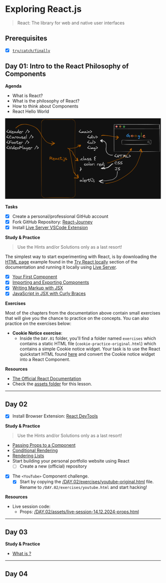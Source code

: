 # Exploring React.js

> React: The library for web and native user interfaces

## Prerequisites

- [x] [`try/catch/finally`](https://developer.mozilla.org/en-US/docs/Web/JavaScript/Reference/Statements/try...catch)

## Day 01: Intro to the React Philosophy of Components

**Agenda**

- What is React?
- What is the philosophy of React?
- How to think about Components
- React Hello World

![](./DAY.01/assets/How.React.Translates.to.HTML.CSS.and.JS.png)

**Tasks**

- [x] Create a personal/professional GitHub account
- [x] Fork GitHub Repository: [React-Journey](https://github.com/in-tech-gration/React-Journey)
- [x] Install [Live Server VSCode Extension](https://marketplace.visualstudio.com/items?itemName=ritwickdey.LiveServer)

**Study & Practice**

> Use the Hints and/or Solutions only as a last resort!

The simplest way to start experimenting with React, is by downloading the [HTML page](https://gist.githubusercontent.com/gaearon/0275b1e1518599bbeafcde4722e79ed1/raw/db72dcbf3384ee1708c4a07d3be79860db04bff0/example.html) example found in the [Try React locally](https://react.dev/learn/installation#try-react-locally) section of the documentation and running it locally using [Live Server](https://marketplace.visualstudio.com/items?itemName=ritwickdey.LiveServer).

- [x] [Your First Component](https://react.dev/learn/your-first-component)
- [x] [Importing and Exporting Components](https://react.dev/learn/importing-and-exporting-components)
- [x] [Writing Markup with JSX](https://react.dev/learn/writing-markup-with-jsx)
- [x] [JavaScript in JSX with Curly Braces](https://react.dev/learn/javascript-in-jsx-with-curly-braces)

**Exercises**

Most of the chapters from the documentation above contain small exercises that will give you the chance to practice on the concepts. You can also practice on the exercises below:

- **Cookie Notice exercise**:
  - Inside the `DAY.01` folder, you'll find a folder named `exercises` which contains a static HTML file (`cookie-practice-original.html`) which contains a simple Cookie notice widget. Your task is to use the React quickstart HTML found [here](https://gist.githubusercontent.com/gaearon/0275b1e1518599bbeafcde4722e79ed1/raw/db72dcbf3384ee1708c4a07d3be79860db04bff0/example.html) and convert the Cookie notice widget into a React Component.

**Resources**

- [The Official React Documentation](https://react.dev/)
- Check the [assets folder](./DAY.01/assets/) for this lesson.

---

## Day 02

- [x] Install Browser Extension: [React DevTools](https://react.dev/learn/react-developer-tools#browser-extension)

**Study & Practice**

> Use the Hints and/or Solutions only as a last resort!

- [Passing Props to a Component](https://react.dev/learn/passing-props-to-a-component)
- [Conditional Rendering](https://react.dev/learn/conditional-rendering)
- [Rendering Lists](https://react.dev/learn/rendering-lists)
- Start building your personal portfolio website using React
  - [ ] Create a new (official) repository
- [x] The `<YouTube>` Component challenge.
  - [x] Start by copying the [/DAY.02/exercises/youtube-original.html](./DAY.02/exercises/youtube-original.html) file. Rename to `/DAY.02/exercises/youtube.html` and start hacking!

**Resources**

- Live session code:
  - Props: [/DAY.02/assets/live-session-14.12.2024-props.html](./DAY.02/assets/live-session-14.12.2024-props.html)

---

## Day 03

**Study & Practice**

- [What is <StrictMode/>?](https://react.dev/reference/react/StrictMode)

---

## Day 04
